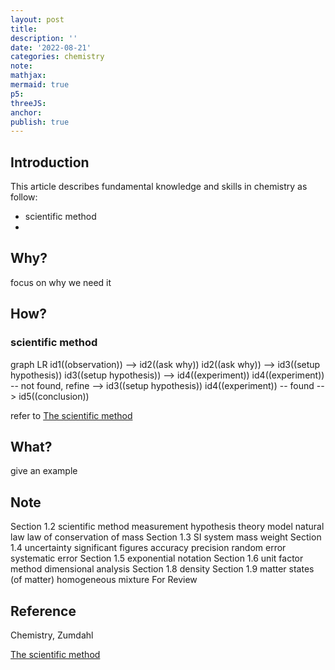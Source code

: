 ```yaml
---
layout: post
title:
description: ''
date: '2022-08-21'
categories: chemistry
note:
mathjax:
mermaid: true
p5:
threeJS:
anchor:
publish: true
---
```


## Introduction

This article describes fundamental knowledge and skills in chemistry as follow:

* scientific method
* 

## Why?

focus on why we need it

## How?

### scientific method

<div class="mermaid">
graph LR
  id1((observation)) --> id2((ask why))
  id2((ask why)) --> id3((setup hypothesis))
  id3((setup hypothesis)) --> id4((experiment))
  id4((experiment)) -- not found, refine --> id3((setup hypothesis))
  id4((experiment)) -- found --> id5((conclusion))
</div>

refer to [The scientific method](https://www.youtube.com/watch?v=N6IAzlugWw0)

## What?

give an example

## Note

Section 1.2
scientific method measurement hypothesis theory
model
natural law
law of conservation of mass
Section 1.3
SI system mass weight
Section 1.4
uncertainty significant figures accuracy precision
random error systematic error
Section 1.5
exponential notation
Section 1.6
unit factor method dimensional analysis
Section 1.8
density
Section 1.9
matter
states (of matter) homogeneous mixture
For Review

## Reference

Chemistry, Zumdahl

[The scientific method](https://www.youtube.com/watch?v=N6IAzlugWw0)
